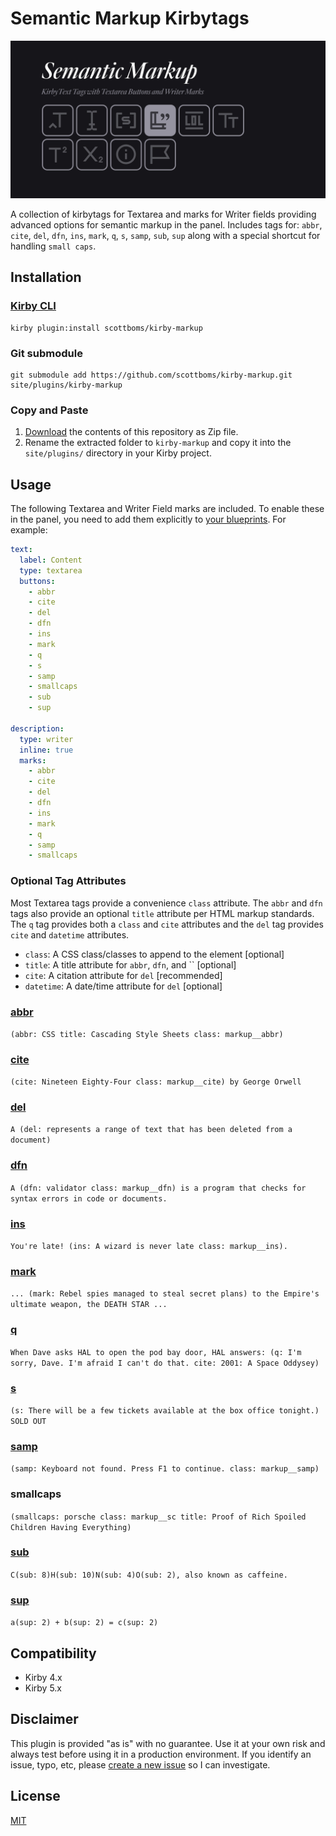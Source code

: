 # Semantic Markup Kirbytags

![Plugin Preview](src/assets/semantic-markup-plugin.jpg)

A collection of kirbytags for Textarea and marks for Writer fields providing advanced options for semantic markup in the panel. Includes tags for: `abbr`, `cite`, `del`, `dfn`, `ins`, `mark`, `q`, `s`, `samp`, `sub`, `sup` along with a special shortcut for handling `small caps`.

## Installation

### [Kirby CLI](https://github.com/getkirby/cli)

```
kirby plugin:install scottboms/kirby-markup
```

### Git submodule

```
git submodule add https://github.com/scottboms/kirby-markup.git site/plugins/kirby-markup
```

### Copy and Paste

1. [Download](https://github.com/scottboms/kirby-markup/archive/master.zip) the contents of this repository as Zip file.
2. Rename the extracted folder to `kirby-markup` and copy it into the `site/plugins/` directory in your Kirby project.

## Usage

The following Textarea and Writer Field marks are included. To enable these in the panel, you need to add them explicitly to [your blueprints](https://getkirby.com/docs/reference/panel/fields/textarea). For example:

```yml
text:
  label: Content
  type: textarea
  buttons:
    - abbr
    - cite
    - del
    - dfn
    - ins
    - mark
    - q
    - s
    - samp
    - smallcaps
    - sub
    - sup

description:
  type: writer
  inline: true
  marks:
    - abbr
    - cite
    - del
    - dfn
    - ins
    - mark
    - q
    - samp
    - smallcaps
```

### Optional Tag Attributes

Most Textarea tags provide a convenience `class` attribute. The `abbr` and `dfn` tags also provide an optional `title` attribute per HTML markup standards. The `q` tag provides both a `class` and `cite` attributes and the `del` tag provides `cite` and `datetime` attributes.

* `class`: A CSS class/classes to append to the element [optional]
* `title`: A title attribute for `abbr`, `dfn`, and `` [optional]
* `cite`: A citation attribute for `del` [recommended]
* `datetime`: A date/time attribute for `del` [optional]

### [abbr](https://developer.mozilla.org/en-US/docs/Web/HTML/Element/abbr)

`(abbr: CSS title: Cascading Style Sheets class: markup__abbr)`

### [cite](https://developer.mozilla.org/en-US/docs/Web/HTML/Element/cite)

`(cite: Nineteen Eighty-Four class: markup__cite) by George Orwell`

### [del](https://developer.mozilla.org/en-US/docs/Web/HTML/Element/del)

`A (del: represents a range of text that has been deleted from a document)`

### [dfn](https://developer.mozilla.org/en-US/docs/Web/HTML/Element/dfn)

`A (dfn: validator class: markup__dfn) is a program that checks for syntax errors in code or documents.`

### [ins](https://developer.mozilla.org/en-US/docs/Web/HTML/Element/ins)

`You're late! (ins: A wizard is never late class: markup__ins).`

### [mark](https://developer.mozilla.org/en-US/docs/Web/HTML/Element/mark)

`... (mark: Rebel spies managed to steal secret plans) to the Empire's ultimate weapon, the DEATH STAR ...`

### [q](https://developer.mozilla.org/en-US/docs/Web/HTML/Element/q)

`When Dave asks HAL to open the pod bay door, HAL answers: (q: I'm sorry, Dave. I'm afraid I can't do that. cite: 2001: A Space Oddysey)`

### [s](https://developer.mozilla.org/en-US/docs/Web/HTML/Element/s)

`(s: There will be a few tickets available at the box office tonight.) SOLD OUT`

### [samp](https://developer.mozilla.org/en-US/docs/Web/HTML/Element/samp)

`(samp: Keyboard not found. Press F1 to continue. class: markup__samp)`

### smallcaps
`(smallcaps: porsche class: markup__sc title: Proof of Rich Spoiled Children Having Everything)`

### [sub](https://developer.mozilla.org/en-US/docs/Web/HTML/Element/sub)

`C(sub: 8)H(sub: 10)N(sub: 4)O(sub: 2), also known as caffeine.`

### [sup](https://developer.mozilla.org/en-US/docs/Web/HTML/Element/sup)

`a(sup: 2) + b(sup: 2) = c(sup: 2)`

## Compatibility

* Kirby 4.x
* Kirby 5.x

## Disclaimer

This plugin is provided "as is" with no guarantee. Use it at your own risk and always test before using it in a production environment. If you identify an issue, typo, etc, please [create a new issue](/issues/new) so I can investigate.

## License

[MIT](https://opensource.org/licenses/MIT)
